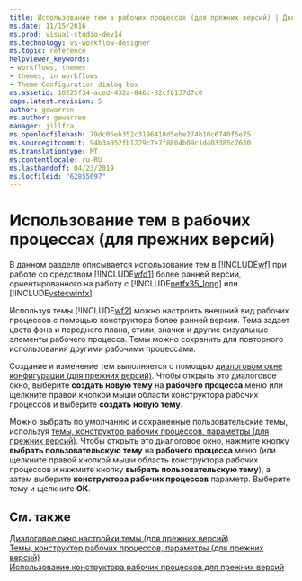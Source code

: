 ```yaml
---
title: Использование тем в рабочих процессах (для прежних версий) | Документация Майкрософт
ms.date: 11/15/2016
ms.prod: visual-studio-dev14
ms.technology: vs-workflow-designer
ms.topic: reference
helpviewer_keywords:
- workflows, themes
- themes, in workflows
- Theme Configuration dialog box
ms.assetid: 10225f34-aced-432a-846c-82cf6137d7c0
caps.latest.revision: 5
author: gewarren
ms.author: gewarren
manager: jillfra
ms.openlocfilehash: 79dc06eb352c3196418d5ebe274b10c6740f5e75
ms.sourcegitcommit: 94b3a052fb1229c7e7f8804b09c1d403385c7630
ms.translationtype: MT
ms.contentlocale: ru-RU
ms.lasthandoff: 04/23/2019
ms.locfileid: "62855697"
---
```

# <a name="using-themes-in-workflows-legacy"></a>Использование тем в рабочих процессах (для прежних версий)
В данном разделе описывается использование тем в [!INCLUDE[wf](../includes/wf-md.md)] при работе со средством [!INCLUDE[wfd1](../includes/wfd1-md.md)] более ранней версии, ориентированного на работу с [!INCLUDE[netfx35_long](../includes/netfx35-long-md.md)] или [!INCLUDE[vstecwinfx](../includes/vstecwinfx-md.md)].  
  
 Используя темы [!INCLUDE[wf2](../includes/wf2-md.md)] можно настроить внешний вид рабочих процессов с помощью конструктора более ранней версии. Тема задает цвета фона и переднего плана, стили, значки и другие визуальные элементы рабочего процесса. Темы можно сохранить для повторного использования другими рабочими процессами.  
  
 Создание и изменение тем выполняется с помощью [диалоговом окне конфигурации (для прежних версий)](../workflow-designer/theme-configuration-dialog-box-legacy.md). Чтобы открыть это диалоговое окно, выберите **создать новую тему** на **рабочего процесса** меню или щелкните правой кнопкой мыши области конструктора рабочих процессов и выберите **создать новую тему**.  
  
 Можно выбрать по умолчанию и сохраненные пользовательские темы, используя [темы, конструктор рабочих процессов, параметры (для прежних версий)](../workflow-designer/themes-workflow-designer-options-dialog-box-legacy.md). Чтобы открыть это диалоговое окно, нажмите кнопку **выбрать пользовательскую тему** на **рабочего процесса** меню (или щелкните правой кнопкой мыши область конструктора рабочих процессов и нажмите кнопку **выбрать пользовательскую тему**), а затем выберите **конструктора рабочих процессов** параметр. Выберите тему и щелкните **ОК**.  
  
## <a name="see-also"></a>См. также  
 [Диалоговое окно настройки темы (для прежних версий)](../workflow-designer/theme-configuration-dialog-box-legacy.md)   
 [Темы, конструктор рабочих процессов, параметры (для прежних версий)](../workflow-designer/themes-workflow-designer-options-dialog-box-legacy.md)   
 [Использование конструктора рабочих процессов для прежних версий](../workflow-designer/using-the-legacy-workflow-designer.md)